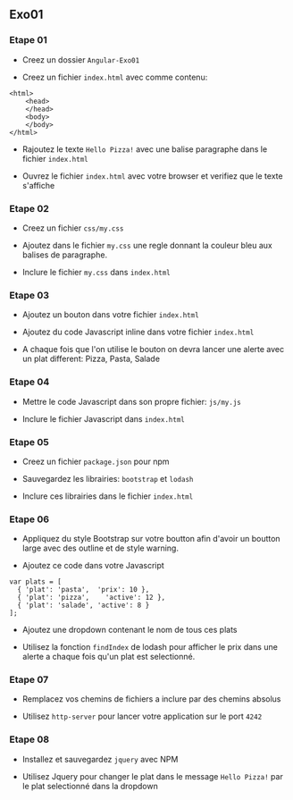 ## Exo01

### Etape 01

* Creez un dossier `Angular-Exo01`

* Creez un fichier `index.html` avec comme contenu:

```
<html>
	<head>
	</head>
	<body>
	</body>
</html>
```

* Rajoutez le texte `Hello Pizza!` avec une balise paragraphe dans le fichier `index.html`

* Ouvrez le fichier `index.html` avec votre browser et verifiez que le texte s'affiche

### Etape 02

* Creez un fichier `css/my.css`

* Ajoutez dans le fichier `my.css` une regle donnant la couleur bleu aux balises de paragraphe.

* Inclure le fichier `my.css` dans `index.html`

### Etape 03

* Ajoutez un bouton dans votre fichier `index.html`

* Ajoutez du code Javascript inline dans votre fichier `index.html`

* A chaque fois que l'on utilise le bouton on devra lancer une alerte avec un plat different: Pizza, Pasta, Salade

### Etape 04

* Mettre le code Javascript dans son propre fichier: `js/my.js`

* Inclure le fichier Javascript dans `index.html`

### Etape 05

* Creez un fichier `package.json` pour npm

* Sauvegardez les librairies: `bootstrap` et `lodash`

* Inclure ces librairies dans le fichier `index.html`

### Etape 06

* Appliquez du style Bootstrap sur votre boutton afin d'avoir un boutton large avec des outline et de style warning.

* Ajoutez ce code dans votre Javascript

```
var plats = [
  { 'plat': 'pasta',  'prix': 10 },
  { 'plat': 'pizza',    'active': 12 },
  { 'plat': 'salade', 'active': 8 }
];
```
* Ajoutez une dropdown contenant le nom de tous ces plats

* Utilisez la fonction `findIndex` de lodash pour afficher le prix dans une alerte a chaque fois qu'un plat est selectionné.


### Etape 07

* Remplacez vos chemins de fichiers a inclure par des chemins absolus

* Utilisez `http-server` pour lancer votre application sur le port `4242`


### Etape 08

* Installez et sauvegardez `jquery` avec NPM

* Utilisez Jquery pour changer le plat dans le message `Hello Pizza!` par le plat selectionné dans la dropdown
